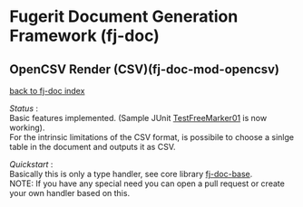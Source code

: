 # Fugerit Document Generation Framework (fj-doc)

## OpenCSV Render (CSV)(fj-doc-mod-opencsv)

[back to fj-doc index](../README.md)  

*Status* :  
Basic features implemented. (Sample JUnit [TestFreeMarker01](../fj-doc-sample/src/test/java/test/org/fugerit/java/doc/sample/freemarker/TestFreeMarker01.java) is now working).  
For the intrinsic limitations of the CSV format, is possibile to choose a sinlge table in the document and outputs it as CSV.  
  
*Quickstart* :  
Basically this is only a type handler, see core library [fj-doc-base](../fj-doc-base/README.md).  
NOTE: If you have any special need you can open a pull request or create your own handler based on this.